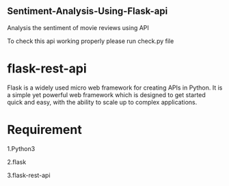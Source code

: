 ## Sentiment-Analysis-Using-Flask-api

Analysis the sentiment of movie reviews using API

To check this api working properly please run check.py file

# flask-rest-api

Flask is a widely used micro web framework for creating APIs in Python. It is a simple yet powerful web framework which is designed to get started quick and easy, with the ability to scale up to complex applications.

# Requirement 

1.Python3

2.flask

3.flask-rest-api
